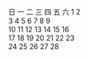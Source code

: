 日  一  二  三  四  五  六
                    1   2   
3   4   5   6   7   8   9   
10  11  12  13  14  15  16  
17  18  19  20  21  22  23  
24  25  26  27  28
